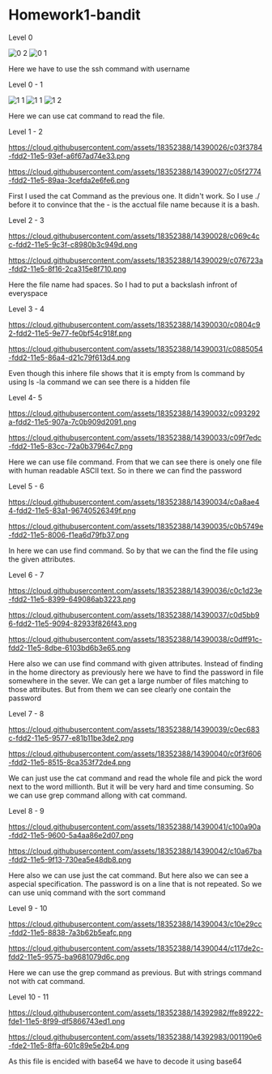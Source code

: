 # Homework1-bandit

Level 0 

![0 2](https://cloud.githubusercontent.com/assets/18352388/14390022/bf8e4938-fdd2-11e5-85d0-01cf1b6241ef.png)
![0 1](https://cloud.githubusercontent.com/assets/18352388/14390023/bfb7d5aa-fdd2-11e5-8685-ba61f2fb1daa.png)

Here we have to use the ssh command with username

Level 0 - 1

![1 1](https://cloud.githubusercontent.com/assets/18352388/14391686/2e809ad2-fddb-11e5-9024-9924bfc2f1b3.png)
![1 1](https://cloud.githubusercontent.com/assets/18352388/14390024/bfe4de88-fdd2-11e5-894b-c6e5342facc4.png)
![1 2](https://cloud.githubusercontent.com/assets/18352388/14390025/c013f0d8-fdd2-11e5-9443-1cef39a10c38.png)

Here we can use cat command to read the file.

Level 1 - 2

https://cloud.githubusercontent.com/assets/18352388/14390026/c03f3784-fdd2-11e5-93ef-a6f67ad74e33.png

https://cloud.githubusercontent.com/assets/18352388/14390027/c05f2774-fdd2-11e5-89aa-3cefda2e6fe6.png

First I used the cat Command as the previous one. It didn't work. So I use ./ before it to convince that the - is the acctual file name because it is a bash.

Level 2 - 3

https://cloud.githubusercontent.com/assets/18352388/14390028/c069c4cc-fdd2-11e5-9c3f-c8980b3c949d.png

https://cloud.githubusercontent.com/assets/18352388/14390029/c076723a-fdd2-11e5-8f16-2ca315e8f710.png

Here the file name had spaces. So I had to put a backslash infront of everyspace

Level 3 - 4

https://cloud.githubusercontent.com/assets/18352388/14390030/c0804c92-fdd2-11e5-9e77-fe0bf54c918f.png

https://cloud.githubusercontent.com/assets/18352388/14390031/c0885054-fdd2-11e5-86a4-d21c79f613d4.png

Even though this inhere file shows that it is empty from ls command by using ls -la command we can see there is a hidden file

Level 4- 5

https://cloud.githubusercontent.com/assets/18352388/14390032/c093292a-fdd2-11e5-907a-7c0b909d2091.png

https://cloud.githubusercontent.com/assets/18352388/14390033/c09f7edc-fdd2-11e5-83cc-72a0b37964c7.png

Here we can use file command. From that we can see there is onely one file with human readable ASCII text. So in there we can find the password

Level 5 - 6

https://cloud.githubusercontent.com/assets/18352388/14390034/c0a8ae44-fdd2-11e5-83a1-96740526349f.png

https://cloud.githubusercontent.com/assets/18352388/14390035/c0b5749e-fdd2-11e5-8006-f1ea6d79fb37.png

In here we can use find command. So by that we can the find the file using the given attributes.

Level 6 - 7

https://cloud.githubusercontent.com/assets/18352388/14390036/c0c1d23e-fdd2-11e5-8399-649086ab3223.png

https://cloud.githubusercontent.com/assets/18352388/14390037/c0d5bb96-fdd2-11e5-9094-82933f826f43.png

https://cloud.githubusercontent.com/assets/18352388/14390038/c0dff91c-fdd2-11e5-8dbe-6103bd6b3e65.png

Here also we can use find command with given attributes. Instead of finding in the home directory as previously here we have to find the password in file somewhere in the sever. We can get a large number of files matching to those attributes. But from them we can see clearly one contain the password

Level 7 - 8

https://cloud.githubusercontent.com/assets/18352388/14390039/c0ec683c-fdd2-11e5-9577-e81b11be3de2.png

https://cloud.githubusercontent.com/assets/18352388/14390040/c0f3f606-fdd2-11e5-8515-8ca353f72de4.png

We can just use the cat command and read the whole file and pick the word next to the word millionth. But it will be very hard and time consuming. So we can use grep command allong with cat command.

Level 8 - 9

https://cloud.githubusercontent.com/assets/18352388/14390041/c100a90a-fdd2-11e5-9600-5a4aa86e2d07.png

https://cloud.githubusercontent.com/assets/18352388/14390042/c10a67ba-fdd2-11e5-9f13-730ea5e48db8.png

Here also we can use just the cat command. But here also we can see a aspecial specification. The password is on a line that is not repeated. So we can use uniq command with the sort command

Level 9 - 10

https://cloud.githubusercontent.com/assets/18352388/14390043/c10e29cc-fdd2-11e5-8838-7a3b62b5eafc.png

https://cloud.githubusercontent.com/assets/18352388/14390044/c117de2c-fdd2-11e5-9575-ba9681079d6c.png

Here we can use the grep command as previous. But with strings command not with cat command.

Level 10 - 11

https://cloud.githubusercontent.com/assets/18352388/14392982/ffe89222-fde1-11e5-8f99-df5866743ed1.png

https://cloud.githubusercontent.com/assets/18352388/14392983/001190e6-fde2-11e5-8ffa-601c89e5e2b4.png

As this file is encided with base64 we have to decode it using base64


